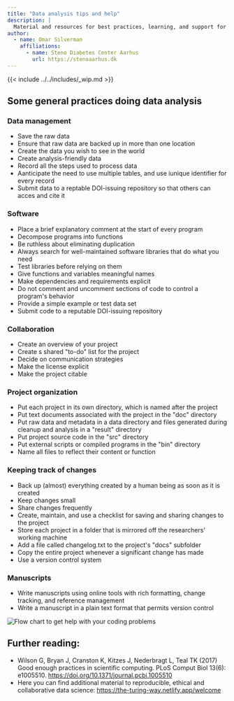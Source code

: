 ```yaml
---
title: "Data analysis tips and help"
description: |
  Material and resources for best practices, learning, and support for doing data analysis.
author:
  - name: Omar Silverman
    affiliations: 
      - name: Steno Diabetes Center Aarhus
        url: https://stenoaarhus.dk
---
```


{{< include ../../includes/_wip.md >}}

## Some general practices doing data analysis

### Data management

-   Save the raw data
-   Ensure that raw data are backed up in more than one location
-   Create the data you wish to see in the world
-   Create analysis-friendly data
-   Record all the steps used to process data
-   Aanticipate the need to use multiple tables, and use iunique
    identifier for every record
-   Submit data to a reptable DOI-issuing repository so that others can
    acces and cite it

### Software

-   Place a brief explanatory comment at the start of every program
-   Decompose programs into functions
-   Be ruthless about eliminating duplication
-   Always search for well-maintained software libraries that do what
    you need
-   Test libraries before relying on them
-   Give functions and variables meaningful names
-   Make dependencies and requirements explicit
-   Do not comment and uncomment sections of code to control a program's
    behavior
-   Provide a simple example or test data set
-   Submit code to a reputable DOI-issuing repository

### Collaboration

-   Create an overview of your project
-   Create s shared "to-do" list for the project
-   Decide on communication strategies
-   Make the license explicit
-   Make the project citable

### Project organization

-   Put each project in its own directory, which is named after the
    project
-   Put text documents associated with the project in the "doc"
    directory
-   Put raw data and metadata in a data directory and files generated
    during cleanup and analysis in a "result" directory
-   Put project source code in the "src" directory
-   Put external scripts or compiled programs in the "bin" directory
-   Name all files to reflect their content or function

### Keeping track of changes

-   Back up (almost) everything created by a human being as soon as it
    is created
-   Keep changes small
-   Share changes frequently
-   Create, maintain, and use a checklist for saving and sharing changes
    to the project
-   Store each project in a folder that is mirrored off the researchers'
    working machine
-   Add a file called changelog.txt to the project's "docs" subfolder
-   Copy the entire project whenever a significant change has made
-   Use a version control system

### Manuscripts

-   Write manuscripts using online tools with rich formatting, change
    tracking, and reference management
-   Write a manuscript in a plain text format that permits version
    control

![Flow chart to get help with your coding
problems](flowchart-getting-help.jpg)

## Further reading:

-   Wilson G, Bryan J, Cranston K, Kitzes J, Nederbragt L, Teal
    TK (2017) Good enough practices in scientific computing. PLoS Comput
    Biol 13(6): e1005510. https://doi.org/10.1371/journal.pcbi.1005510
-   Here you can find additional material to reproducible, ethical and
    collaborative data science:
    https://the-turing-way.netlify.app/welcome
